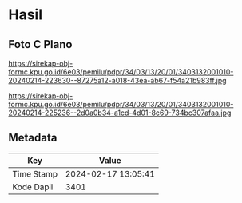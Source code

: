 # Hasil

## Foto C Plano

https://sirekap-obj-formc.kpu.go.id/6e03/pemilu/pdpr/34/03/13/20/01/3403132001010-20240214-223630--87275a12-a018-43ea-ab67-f54a21b983ff.jpg

https://sirekap-obj-formc.kpu.go.id/6e03/pemilu/pdpr/34/03/13/20/01/3403132001010-20240214-225236--2d0a0b34-a1cd-4d01-8c69-734bc307afaa.jpg


## Metadata

| Key        | Value               |
| ---------- | ------------------- |
| Time Stamp | 2024-02-17 13:05:41 |
| Kode Dapil | 3401                |



